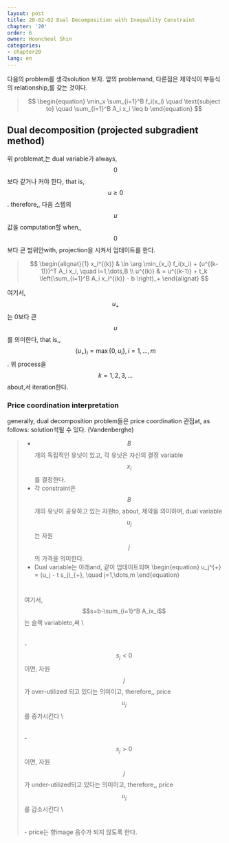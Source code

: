 ```yaml
---
layout: post
title: 20-02-02 Dual Decomposition with Inequality Constraint
chapter: '20'
order: 6
owner: Hooncheol Shin
categories:
- chapter20
lang: en
---
```


다음의 problem를 생각solution 보자. 앞의 problemand, 다른점은 제약식이 부등식의 relationship,를 갖는 것이다. 
> $$
> \begin{equation}
> \min_x \sum_{i=1}^B f_i(x_i) \quad \text{subject to} \quad \sum_{i=1}^B A_i x_i \leq b
> \end{equation}
> $$

## Dual decomposition (projected subgradient method) 
위 problemat,는 dual variable가 always, $$0$$보다 같거나 커야 한다, that is, $$u \geq 0$$. therefore,, 다음 스텝의 $$u$$값을 computation할 when,, $$0$$보다 큰 범위안with, projection을 시켜서 업데이트를 한다. 

> $$
> \begin{alignat}{1}
> x_i^{(k)} & \in \arg \min_{x_i} f_i(x_i) + (u^{(k-1)})^T A_i x_i, \quad i=1,\dots,B  \\
> u^{(k)}   & = u^{(k-1)} + t_k \left(\sum_{i=1}^B A_i x_i^{(k)} - b \right)_+
> \end{alignat}
> $$

여기서, $$u_{+}$$는 0보다 큰 $$u$$를 의미한다, that is,, $$(u_+)_i = \max \left\{0,u_i \right\}, i=1,\dots,m$$. 
위  process을 $$k=1,2,3,\dots$$about,서 iteration한다. 

### Price coordination interpretation
generally, dual decomposition problem들은 price coordination 관점at, as follows: solution석될 수 있다. (Vandenberghe)
> * $$B$$개의 독립적인 유닛이 있고, 각 유닛은 자신의 결정 variable $$x_i$$를 결정한다. 
> * 각 constraint은 $$B$$개의 유닛이 공유하고 있는 자원to, about, 제약을 의미하며, dual variable $$u_j$$는 자원 $$j$$의 가격을 의미한다. 
> * Dual variable는 아래and, 같이 업데이트되며
 \begin{equation}
 u_j^{+} = (u_j - t s_j)_{+}, \quad  j=1,\dots,m
 \end{equation}
>
> $$\quad$$ 여기서, $$s=b-\sum_{i=1}^B A_ix_i$$는 슬랙 variableto,써 \\
> $$\qquad$$ - $$s_j < 0$$이면, 자원 $$j$$가 over-utilized 되고 있다는 의미이고, therefore,, price $$u_j$$를 증가시킨다 \\
> $$\qquad$$ - $$s_j > 0$$이면, 자원 $$j$$가 under-utilized되고 있다는 의미이고,  therefore,, price $$u_j$$를 감소시킨다 \\
> $$\qquad$$ - price는 향image 음수가 되지 않도록 한다.
